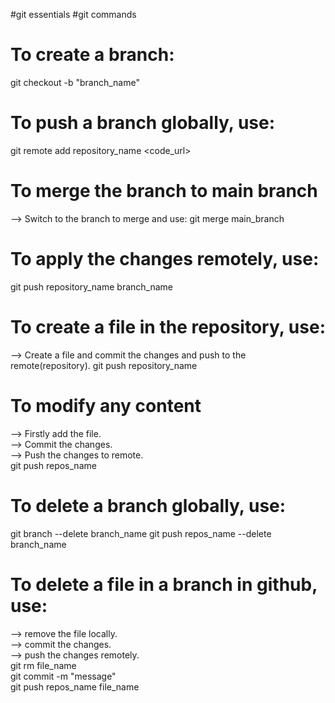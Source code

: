#git essentials
#git commands

# To create a branch:
git checkout -b "branch_name"

# To push a branch globally, use:
git remote add repository_name <code_url>

# To merge the branch to main branch
--> Switch to the branch to merge and use:
git merge main_branch

# To apply the changes remotely, use:
git push repository_name branch_name

# To create a file in the repository, use:
--> Create a file and commit the changes and push to the remote(repository).
git push repository_name

# To modify any content
--> Firstly add the file. <br>
--> Commit the changes. <br>
--> Push the changes to remote. <br>
git push repos_name

# To delete a branch globally, use:
git branch --delete branch_name
git push repos_name --delete branch_name

# To delete a file in a branch in github, use:
--> remove the file locally. <br>
--> commit the changes. <br>
--> push the changes remotely. <br>
git rm file_name <br>
git commit -m "message" <br>
git push repos_name file_name <br>
